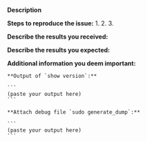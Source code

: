 <!--
If you are reporting a new issue, make sure that we do not have any duplicates
already open. You can ensure this by searching the issue list for this
repository. If there is a duplicate, please close your issue and add a comment
to the existing issue instead.

If you suspect your issue is a bug, please edit your issue description to
include the BUG REPORT INFORMATION shown below. If you fail to provide this
information within 7 days, we cannot debug your issue and will close it. We
will, however, reopen it if you later provide the information.

For more information about reporting issues, see
https://github.com/sonic-net/SONiC/wiki#report-issues

---------------------------------------------------
GENERAL SUPPORT INFORMATION
---------------------------------------------------

The GitHub issue tracker is for bug reports and feature requests.
General support can be found at the following locations:

- SONiC Support Forums - https://groups.google.com/forum/#!forum/sonicproject

---------------------------------------------------
BUG REPORT INFORMATION
---------------------------------------------------
Use the commands below to provide key information from your environment:
You do NOT have to include this information if this is a FEATURE REQUEST
-->

**Description**

<!--
Briefly describe the problem you are having in a few paragraphs.
-->

**Steps to reproduce the issue:**
1.
2.
3.

**Describe the results you received:**


**Describe the results you expected:**


**Additional information you deem important:**
<!--
software/ASIC/Hardware Flatform version and info
-->
    **Output of `show version`:**

    ```
    (paste your output here)
    ```

    **Attach debug file `sudo generate_dump`:**

    ```
    (paste your output here)
    ```
